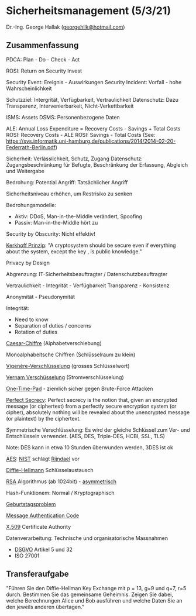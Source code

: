 # Sicherheitsmanagement (5/3/21)
Dr.-Ing. George Hallak ([georgehllk@hotmail.com](mailto:georgehllk@hotmail.com))

## Zusammenfassung

PDCA: Plan - Do - Check - Act

ROSI: Return on Security Invest

Security Event: Ereignis - Auswirkungen
Security Incident: Vorfall - hohe Wahrscheinlichkeit

Schutzziel: Intergrität, Verfügbarkeit, Vertraulichkeit
Datenschutz: Dazu Transparenz, Intervenierbarkeit, Nicht-Verkettbarkeit

ISMS: Assets
DSMS: Personenbezogene Daten

ALE: Annual Loss Expenditure = Recovery Costs - Savings + Total Costs
ROSI: Recovery Costs - ALE
ROSI: Savings - Total Costs
(See: https://svs.informatik.uni-hamburg.de/publications/2014/2014-02-20-Federrath-Berlin.pdf)

Sicherheit: Verlässlichkeit, Schutz, Zugang
Datenschutz: Zugangsbeschränkung für Befugte, Beschränkung der Erfassung, Abgleich und Weitergabe

Bedrohung: Potential
Angriff: Tatsächlicher Angriff

Sicherheitsniveau erhöhen, um Restrisiko zu senken

Bedrohungsmodelle:
- Aktiv: DDoS, Man-in-the-Middle verändert, Spoofing
- Passiv: Man-in-the-Middle hört zu

Security by Obscurity: Nicht effektiv!

[Kerkhoff Prinzip](https://en.wikipedia.org/wiki/Kerckhoffs%27s_principle): "A cryptosystem should be secure even if everything about the system, except the key , is public knowledge."

Privacy by Design

Abgrenzung: IT-Sicherheitsbeauftragter / Datenschutzbeauftragter

Vertraulichkeit - Integrität - Verfügbarkeit
Transparenz - Konsistenz

Anonymität - Pseudonymität

Integrität:
- Need to know
- Separation of duties / concerns
- Rotation of duties

[Caesar-Chiffre](https://en.wikipedia.org/wiki/Caesar_cipher) (Alphabetverschiebung)

Monoalphabeitsche Chiffren (Schlüsselraum zu klein)

[Vigenère-Verschlüsselung](https://en.wikipedia.org/wiki/Vigen%C3%A8re_cipher) (grosses Schlüsselwort)

[Vernam Verschüsselung](https://www.hypr.com/vernam-cipher/) (Stromverschlüsselung)

[One-Time-Pad](https://en.wikipedia.org/wiki/One-time_pad) - ziemlich sicher gegen Brute-Force Attacken

[Perfect Secrecy](https://crypto.stackexchange.com/questions/3896/simply-put-what-does-perfect-secrecy-mean): Perfect secrecy is the notion that, given an encrypted message (or ciphertext) from a perfectly secure encryption system (or cipher), absolutely nothing will be revealed about the unencrypted message (or plaintext) by the ciphertext.

Symmetrische Verschlüsselung: Es wird der gleiche Schlüssel zum Ver- und Entschlüsseln verwendet.
(AES, DES, Triple-DES, HCBI, SSL, TLS)

Note: DES kann in etwa 10 Stunden überwunden werden, 3DES ist ok

[AES](https://en.wikipedia.org/wiki/Advanced_Encryption_Standard): [NIST](https://www.nist.gov/) schlägt [Rijndael](https://blog.finjan.com/rijndael-encryption-algorithm/) vor

[Diffie-Hellmann](https://security.stackexchange.com/questions/45963/diffie-hellman-key-exchange-in-plain-english) Schlüsselaustausch

[RSA](https://en.wikipedia.org/wiki/RSA_%28cryptosystem%29) Algorithmus (ab 1024bit) - [asymmetrisch](https://www.exabeam.com/information-security/rsa-algorithm/)

Hash-Funktionem: Normal / Kryptographisch

[Geburtstagsproblem](https://betterexplained.com/articles/understanding-the-birthday-paradox/) 

[Message Authentication Code](https://en.wikipedia.org/wiki/Message_authentication_code)

[X.509](https://searchsecurity.techtarget.com/definition/X509-certificate) Certificate Authority

Datenverarbeitung: Technische und organisatorische Massnahmen
- [DSGVO](https://dsgvo-vorlagen.de/tom-nach-dsgvo-richtig-dokumentieren) Artikel 5 und 32
- ISO 27001

## Transferaufgabe

"Führen Sie den Diffie-Hellman Key Exchange mit p = 13, g=9 und q=7, r=5 durch. Bestimmen Sie das gemeinsame Geheimnis. Zeigen Sie dabei, welche Berechnungen Alice und Bob ausführen und welche Daten Sie an den jeweils anderen übertagen."


<!--stackedit_data:
eyJoaXN0b3J5IjpbLTM0NDM0OTk5OSwtMzAyNTg3MTYxLDg2OT
Y2NDkzNV19
-->